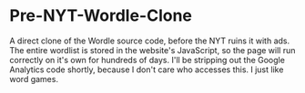 # Pre-NYT-Wordle-Clone
A direct clone of the Wordle source code, before the NYT ruins it with ads. The entire wordlist is stored in the website's JavaScript, so the page will run correctly on it's own for hundreds of days. I'll be stripping out the Google Analytics code shortly, because I don't care who accesses this. I just like word games.
